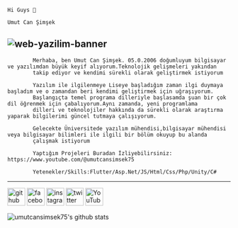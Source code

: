                                                                              Hi Guys 👋
                                                                           Umut Can Şimşek


![web-yazilim-banner](https://user-images.githubusercontent.com/119808448/236118002-e9d877b4-4366-46a3-97ce-f76eba46ac76.jpg)
---
            Merhaba, ben Umut Can Şimşek. 05.0.2006 doğumluyum bilgisayar ve yazılımdan büyük keyif alıyorum.Teknolojik gelişmeleri yakından
            takip ediyor ve kendimi sürekli olarak geliştirmek istiyorum
            
            Yazılım ile ilgilenmeye Liseye başladığım zaman ilgi duymaya başladım ve o zamandan beri kendimi geliştirmek için uğraşıyorum.
            Başlangıçta temel programa dilleriyle başlasamda şuan bir çok dil öğrenmek için çabalıyorum.Aynı zamanda, yeni programlama            
            dilleri ve teknolojiler hakkında da sürekli olarak araştırma yaparak bilgilerimi güncel tutmaya çalışıyorum.
            
            Gelecekte Üniversitede yazılım mühendisi,bilgisayar mühendisi veya bilgisayar bilimleri ile ilgili bir bölüm okuyup bu alanda
            çalışmak istiyorum
            
            Yaptığım Projeleri Buradan İzliyebilirsiniz: https://www.youtube.com/@umutcansimsek75
             
            Yetenekler/Skills:Flutter/Asp.Net/JS/Html/Css/Php/Unity/C#
---            
[<img src='https://cdn.jsdelivr.net/npm/simple-icons@3.0.1/icons/github.svg' alt='github' height='40'>](https://github.com/https://github.com/umutcansimsek75)  [<img src='https://cdn.jsdelivr.net/npm/simple-icons@3.0.1/icons/facebook.svg' alt='facebook' height='40'>](https://www.facebook.com/https://www.facebook.com/umuttcannsimseekk75?mibextid=ZbWKwL)  [<img src='https://cdn.jsdelivr.net/npm/simple-icons@3.0.1/icons/instagram.svg' alt='instagram' height='40'>](https://www.instagram.com/https://instagram.com/umutcansimsek75?igshid=ZDdkNTZiNTM=/)  [<img src='https://cdn.jsdelivr.net/npm/simple-icons@3.0.1/icons/twitter.svg' alt='twitter' height='40'>](https://twitter.com/https://twitter.com/umutcansimsek75)  [<img src='https://cdn.jsdelivr.net/npm/simple-icons@3.0.1/icons/youtube.svg' alt='YouTube' height='40'>](https://www.youtube.com/channel/https://www.youtube.com/@umutcansimsek75)  

![umutcansimsek75's github stats](https://github-readme-stats.vercel.app/api?username=umutcansimsek75&show_icons=true&theme=radical)
